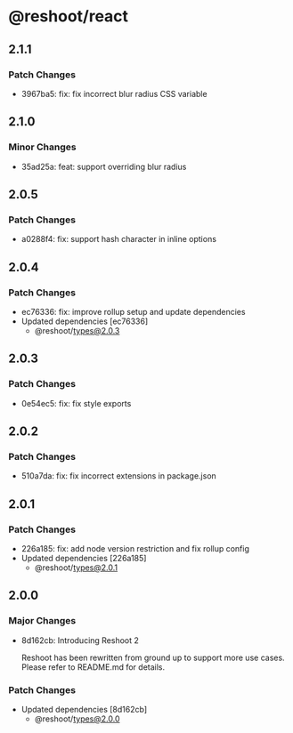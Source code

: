 # @reshoot/react

## 2.1.1

### Patch Changes

- 3967ba5: fix: fix incorrect blur radius CSS variable

## 2.1.0

### Minor Changes

- 35ad25a: feat: support overriding blur radius

## 2.0.5

### Patch Changes

- a0288f4: fix: support hash character in inline options

## 2.0.4

### Patch Changes

- ec76336: fix: improve rollup setup and update dependencies
- Updated dependencies [ec76336]
  - @reshoot/types@2.0.3

## 2.0.3

### Patch Changes

- 0e54ec5: fix: fix style exports

## 2.0.2

### Patch Changes

- 510a7da: fix: fix incorrect extensions in package.json

## 2.0.1

### Patch Changes

- 226a185: fix: add node version restriction and fix rollup config
- Updated dependencies [226a185]
  - @reshoot/types@2.0.1

## 2.0.0

### Major Changes

- 8d162cb: Introducing Reshoot 2

  Reshoot has been rewritten from ground up to support more use cases. Please refer to README.md for details.

### Patch Changes

- Updated dependencies [8d162cb]
  - @reshoot/types@2.0.0

